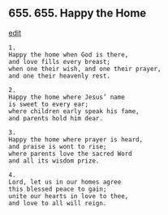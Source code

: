 
## 655.  655. Happy the Home
[edit](https://docs.google.com/document/d/11BMnGj94iW6yql2aDQrTdo%2D22ETnoTrl/edit?mode=html)






    1.
    Happy the home when God is there,
    and love fills every breast;
    when one their wish, and one their prayer,
    and one their heavenly rest.

    2.
    Happy the home where Jesus’ name
    is sweet to every ear;
    where children early speak his fame,
    and parents hold him dear.

    3.
    Happy the home where prayer is heard,
    and praise is wont to rise;
    where parents love the sacred Word
    and all its wisdom prize.

    4.
    Lord, let us in our homes agree
    this blessed peace to gain;
    unite our hearts in love to thee,
    and love to all will reign.
